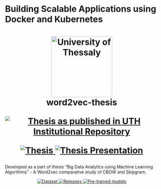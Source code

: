 # Building Scalable Applications using Docker and Kubernetes
 
<h1 align="center">
  <a href="https://uth.gr" title="University of Thessaly">
    <img alt="University of Thessaly" src="https://www.uth.gr/sites/default/files/contents/logos/UTH-logo-english.png" width="200px" height="200px" />
  </a>
  <br />
  word2vec-thesis
  <p align="center">
   <a href="https://ir.lib.uth.gr/xmlui/handle/11615/57704">
    <img alt="Thesis as published in UTH Institutional Repository" src="https://img.shields.io/badge/Thesis- as published in Institutional Repository-red.svg" />
  </a>

</p>
  <p align="center">
   <a href="https://github.com/estamos/word2vec-thesis/files/7202631/Stamos_Evangelos_Thesis.pdf">
    <img alt="Thesis" src="https://img.shields.io/badge/Thesis-PDF-white.svg" />
  </a>
  <a href="https://github.com/estamos/word2vec-thesis/files/7216144/Stamos_Evangelos_Thesis_Presentation.pdf">
    <img alt="Thesis Presentation" src="https://img.shields.io/badge/Thesis_Presentation-PDF-lightgrey.svg" />
  </a>
</p>
</h1>
Developed as a part of thesis "Big Data Analytics using Machine Learning Algorithms" - A Word2vec comparative study of CBOW and Skipgram.

<p align="center">
   <a href="https://github.com/estamos/word2vec-thesis/releases/download/v1.1.2/dataset.tar.gz">
    <img alt="Dataset" src="https://img.shields.io/badge/Wiki_corpus-Dataset-red.svg" />
  </a>
  <a href="https://github.com/estamos/word2vec-thesis/releases">
    <img alt="Releases" src="https://img.shields.io/github/v/release/estamos/word2vec-thesis" />
  </a>
  <a href="https://github.com/estamos/word2vec-thesis/releases/download/v1.1.2/pre-trained-models.tar.gz">
    <img alt="Pre-trained models" src="https://img.shields.io/badge/Pre_trained-Models-orange.svg" />
  </a>
</p>
